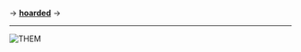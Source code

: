 -> [**hoarded**](https://rentry.co/angelstruck) ->
***
![THEM](https://cdn.discordapp.com/attachments/852782813186490408/1107903397694279751/IMG_7849.jpg)